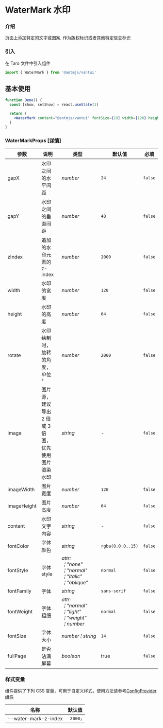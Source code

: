 # WaterMark 水印

### 介绍

页面上添加特定的文字或图案, 作为版权标识或者其他特定信息标识

### 引入

在 Taro 文件中引入组件

```js
import { WaterMark } from '@antmjs/vantui'
```

## 基本使用

```jsx
function Demo() {
  const [show, setShow] = react.useState(1)

  return (
    <WaterMark content="@antmjs/vantui" fontSize={18} width={120} height={90} />
  )
}
```

### WaterMarkProps [[详情]](https://github.com/AntmJS/vantui/tree/main/packages/vantui/types/water-mark.d.ts)

| 参数        | 说明                                                 | 类型                                                                                                                                                                                                                                | 默认值            | 必填    |
| ----------- | ---------------------------------------------------- | ----------------------------------------------------------------------------------------------------------------------------------------------------------------------------------------------------------------------------------- | ----------------- | ------- |
| gapX        | 水印之间的水平间距                                   | _&nbsp;&nbsp;number<br/>_                                                                                                                                                                                                           | `24`              | `false` |
| gapY        | 水印之间的垂直间距                                   | _&nbsp;&nbsp;number<br/>_                                                                                                                                                                                                           | `48`              | `false` |
| zIndex      | 追加的水印元素的 z-index                             | _&nbsp;&nbsp;number<br/>_                                                                                                                                                                                                           | `2000`            | `false` |
| width       | 水印的宽度                                           | _&nbsp;&nbsp;number<br/>_                                                                                                                                                                                                           | `120`             | `false` |
| height      | 水印的高度                                           | _&nbsp;&nbsp;number<br/>_                                                                                                                                                                                                           | `64`              | `false` |
| rotate      | 水印绘制时，旋转的角度，单位 °                       | _&nbsp;&nbsp;number<br/>_                                                                                                                                                                                                           | `2000`            | `false` |
| image       | 图片源，建议导出 2 倍或 3 倍图，优先使用图片渲染水印 | _&nbsp;&nbsp;string<br/>_                                                                                                                                                                                                           | -                 | `false` |
| imageWidth  | 图片宽度                                             | _&nbsp;&nbsp;number<br/>_                                                                                                                                                                                                           | `120`             | `false` |
| imageHeight | 图片高度                                             | _&nbsp;&nbsp;number<br/>_                                                                                                                                                                                                           | `64`              | `false` |
| content     | 水印文字内容                                         | _&nbsp;&nbsp;string<br/>_                                                                                                                                                                                                           | -                 | `false` |
| fontColor   | 字体颜色                                             | _&nbsp;&nbsp;string<br/>_                                                                                                                                                                                                           | `rgba(0,0,0,.15)` | `false` |
| fontStyle   | 字体 style                                           | _&nbsp;&nbsp;attr:<br/>&nbsp;&nbsp;&nbsp;&nbsp;&brvbar;&nbsp;"none"<br/>&nbsp;&nbsp;&nbsp;&nbsp;&brvbar;&nbsp;"normal"<br/>&nbsp;&nbsp;&nbsp;&nbsp;&brvbar;&nbsp;"italic"<br/>&nbsp;&nbsp;&nbsp;&nbsp;&brvbar;&nbsp;"oblique"<br/>_ | `normal`          | `false` |
| fontFamily  | 字体                                                 | _&nbsp;&nbsp;string<br/>_                                                                                                                                                                                                           | `sans-serif`      | `false` |
| fontWeight  | 字体粗细                                             | _&nbsp;&nbsp;attr:<br/>&nbsp;&nbsp;&nbsp;&nbsp;&brvbar;&nbsp;"normal"<br/>&nbsp;&nbsp;&nbsp;&nbsp;&brvbar;&nbsp;"light"<br/>&nbsp;&nbsp;&nbsp;&nbsp;&brvbar;&nbsp;"weight"<br/>&nbsp;&nbsp;&nbsp;&nbsp;&brvbar;&nbsp;number<br/>_   | `normal`          | `false` |
| fontSize    | 字体大小                                             | _&nbsp;&nbsp;number&nbsp;&brvbar;&nbsp;string<br/>_                                                                                                                                                                                 | `14`              | `false` |
| fullPage    | 是否沾满屏幕                                         | _&nbsp;&nbsp;boolean<br/>_                                                                                                                                                                                                          | true              | `false` |

### 样式变量

组件提供了下列 CSS 变量，可用于自定义样式，使用方法请参考[ConfigProvider 组件](https://antmjs.github.io/vantui/#/config-provider)

| 名称                 | 默认值   |
| -------------------- | -------- |
| --water-mark-z-index | ` 2000;` |

